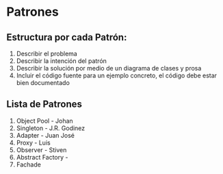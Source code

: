# Patrones
## Estructura por cada Patrón:
1. Describir el problema
2. Describir la intención del patrón
3. Describir la solución por medio de un diagrama de clases y prosa
4. Incluir el código fuente para un ejemplo concreto, el código debe estar bien documentado

## Lista de Patrones
1. Object Pool - Johan
2. Singleton - J.R. Godinez
3. Adapter - Juan José
4. Proxy - Luis
5. Observer - Stiven
6. Abstract Factory - 
7. Fachade
